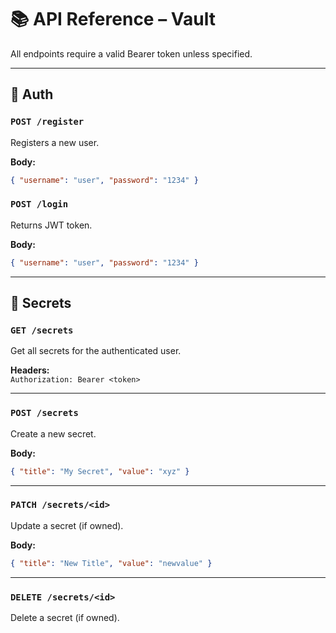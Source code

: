 # 📚 API Reference – Vault

All endpoints require a valid Bearer token unless specified.

---

## 🔐 Auth

### `POST /register`
Registers a new user.

**Body:**
```json
{ "username": "user", "password": "1234" }
```

### `POST /login`
Returns JWT token.

**Body:**
```json
{ "username": "user", "password": "1234" }
```

---

## 🔑 Secrets

### `GET /secrets`
Get all secrets for the authenticated user.

**Headers:**  
`Authorization: Bearer <token>`

---

### `POST /secrets`
Create a new secret.

**Body:**
```json
{ "title": "My Secret", "value": "xyz" }
```

---

### `PATCH /secrets/<id>`
Update a secret (if owned).

**Body:**
```json
{ "title": "New Title", "value": "newvalue" }
```

---

### `DELETE /secrets/<id>`
Delete a secret (if owned).
